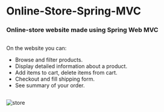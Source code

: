 # Online-Store-Spring-MVC
### Online-store website made using Spring Web MVC
##
On the website you can:
- Browse and filter products.
- Display detailed information about a product.
- Add items to cart, delete items from cart.
- Checkout and fill shipping form.
- See summary of your order.
##
![store](https://user-images.githubusercontent.com/32308481/38778564-c8bad69c-40bb-11e8-9e06-c065e841acee.gif)
